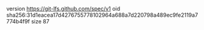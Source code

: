 version https://git-lfs.github.com/spec/v1
oid sha256:31d1eacea17d4276755778102964a688a7d220798a489ec9fe2119a7774b4f9f
size 87
